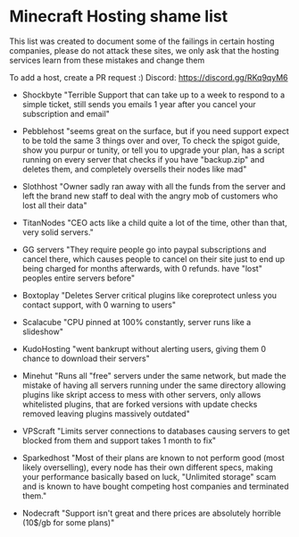 # Minecraft Hosting shame list
This list was created to document some of the failings in certain hosting companies,
please do not attack these sites, we only ask that the hosting services learn from these mistakes and change them

To add a host, create a PR request :)
Discord: https://discord.gg/RKq9qyM6

* Shockbyte "Terrible Support that can take up to a week to respond to a simple ticket, still sends you emails 1 year after you cancel your subscription and email"

* Pebblehost "seems great on the surface, but if you need support expect to be told the same 3 things over and over,  To check the spigot guide, show you purpur or tunity, or tell you to upgrade your plan, has a script running on every server that checks if you have "backup.zip" and deletes them, and completely oversells their nodes like mad"

* Slothhost "Owner sadly ran away with all the funds from the server and left the brand new staff to deal with the angry mob of customers who lost all their data"

* TitanNodes "CEO acts like a child quite a lot of the time, other than that, very solid servers."

* GG servers "They require people go into paypal subscriptions and cancel there, which causes people to cancel on their site just to end up being charged for months afterwards, with 0 refunds.  have "lost" peoples entire servers before"

* Boxtoplay "Deletes Server critical plugins like coreprotect unless you contact support, with 0 warning to users"

* Scalacube "CPU pinned at 100% constantly, server runs like a slideshow"

* KudoHosting "went bankrupt without alerting users, giving them 0 chance to download their servers"

* Minehut "Runs all "free" servers under the same network, but made the mistake of having all servers running under the same directory allowing plugins like skript access to mess with other servers, only allows whitelisted plugins, that are forked versions with update checks removed leaving plugins massively outdated"

* VPScraft "Limits server connections to databases causing servers to get blocked from them and support takes 1 month to fix"

* Sparkedhost "Most of their plans are known to not perform good (most likely overselling), every node has their own different specs, making your performance basically based on luck, "Unlimited storage" scam and is known to have bought competing host companies and terminated them."

* Nodecraft "Support isn't great and there prices are absolutely horrible (10$/gb for some plans)"
